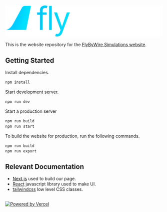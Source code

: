 ![FlyByWire Simulations](https://raw.githubusercontent.com/flybywiresim/branding/1391fc003d8b5d439d01ad86e2778ae0bfc8b682/tails-with-text/FBW-Color-Light.svg)

This is the website repository for the [FlyByWire Simulations website](https://flybywiresim.com/).

## Getting Started

Install dependencies.
```sh
npm install
```

Start development server.
```sh
npm run dev
```
Start a production server
```sh
npm run build
npm run start
```
To build the website for production, run the following commands.
```sh
npm run build
npm run export
```


## Relevant Documentation
+ [Next.js](https://nextjs.org) used to build our page.
+ [React](https://reactjs.org/) javascript library used to make UI.
+ [tailwindcss](https://tailwindcss.com/) low level CSS classes.

##

[![Powered by Vercel](https://www.datocms-assets.com/31049/1618983297-powered-by-vercel.svg)](https://vercel.com/?utm_source=[flybywiresim]&utm_campaign=oss "Powered by Vercel")
